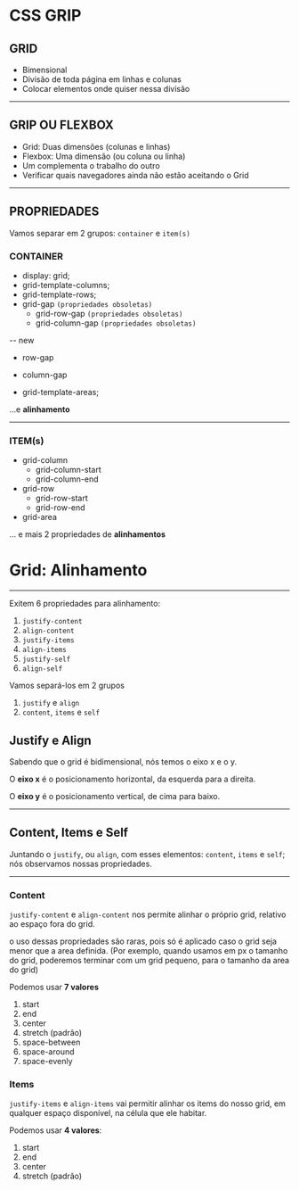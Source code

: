 # CSS GRIP


## GRID

- Bimensional
- Divisão de toda página em linhas e colunas
- Colocar elementos onde quiser nessa divisão

---

## GRIP OU FLEXBOX

- Grid: Duas dimensões (colunas e linhas)
- Flexbox: Uma dimensão (ou coluna ou linha)
- Um complementa o trabalho do outro
- Verificar quais navegadores ainda não estão aceitando o Grid

---

## PROPRIEDADES

Vamos separar em 2 grupos:
`container` e `item(s)`

### CONTAINER

- display: grid;
- grid-template-columns;
- grid-template-rows;
- grid-gap  `(propriedades obsoletas)`
    - grid-row-gap `(propriedades obsoletas)`
    - grid-column-gap `(propriedades obsoletas)`

-- new
- row-gap
- column-gap

- grid-template-areas;

...e **alinhamento**

---

### ITEM(s)

- grid-column
    - grid-column-start
    - grid-column-end
- grid-row
    - grid-row-start
    - grid-row-end
- grid-area

... e mais 2 propriedades de **alinhamentos**


# Grid: Alinhamento

---

Exitem 6 propriedades para alinhamento:
1. `justify-content`
2. `align-content`
3. `justify-items`
4. `align-items`
5. `justify-self`
6. `align-self`

Vamos separá-los em 2 grupos
1. `justify` e `align`
2. `content`, `items` e `self`


## Justify e Align

Sabendo que o grid é bidimensional, nós temos o eixo x e o y.

O **eixo x** é o posicionamento horizontal, da esquerda para a direita.

O **eixo y** é o posicionamento vertical, de cima para baixo.


---

## Content, Items e Self

Juntando o `justify`, ou `align`, com esses elementos: `content`, `items` e `self`; nós observamos nossas propriedades.

---

### Content

`justify-content` e `align-content` nos permite alinhar o próprio grid, relativo ao espaço fora do grid.

o uso dessas propriedades são raras, pois só é aplicado caso o grid seja menor que a area definida.
(Por exemplo, quando usamos em px o tamanho do grid, poderemos terminar com um grid pequeno, para o tamanho da area do grid)

Podemos usar **7 valores**
1. start
2. end
3. center
4. stretch (padrão)
5. space-between
6. space-around
7. space-evenly

### Items

`justify-items` e `align-items` vai permitir alinhar os items do nosso grid, em qualquer espaço disponível, na célula que ele habitar.

Podemos usar **4 valores**:
1. start
2. end
3. center
4. stretch (padrão)